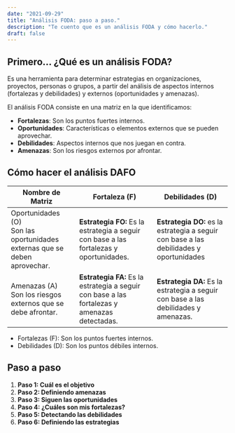 ```yaml
---
date: "2021-09-29"
title: "Análisis FODA: paso a paso."
description: "Te cuento que es un análisis FODA y cómo hacerlo."
draft: false
---
```


## Primero… ¿Qué es un análisis FODA?

Es una herramienta para determinar estrategias en organizaciones, proyectos, personas o grupos, a partir del análisis de aspectos internos (fortalezas y debilidades) y externos (oportunidades y amenazas).

El análisis FODA consiste en una matriz en la que identificamos:
- **Fortalezas**: Son los puntos fuertes internos.
- **Oportunidades**: Características o elementos externos que se pueden aprovechar.
- **Debilidades**: Aspectos internos que nos juegan en contra.
- **Amenazas**: Son los riesgos externos por afrontar.



## Cómo hacer el análisis DAFO
| Nombre de Matriz                                                             | Fortaleza (F)                                             | Debilidades (D)                                     |
| ---------------------------------------------------------------------------- | --------------------------------------------------------------------------------------------- | --------------------------------------------------------------------------------------- |
| Oportunidades (O)<br>Son las oportunidades externas que se deben aprovechar. | **Estrategia FO:** Es la estrategia a seguir con base a las fortalezas y oportunidades.       | **Estrategia DO:** es la estrategia a seguir con base a las debilidades y oportunidades |
| Amenazas (A)<br>Son los riesgos externos que se debe afrontar.               | **Estrategia FA:** Es la estrategia a seguir con base a las fortalezas y amenazas detectadas. | **Estrategia DA:** Es la estrategia a seguir con base a las debilidades y amenazas.     |

- Fortalezas (F): Son los puntos fuertes internos.
- Debilidades (D): Son los puntos débiles internos.


## Paso a paso
1. **Paso 1: Cuál es el objetivo**
2. **Paso 2: Definiendo amenazas**
3. **Paso 3: Siguen las oportunidades**
4. **Paso 4: ¿Cuáles son mis fortalezas?**
5. **Paso 5: Detectando las debilidades**
6. **Paso 6: Definiendo las estrategias**
